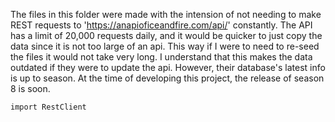 The files in this folder were made with the intension of not needing to make REST requests to 'https://anapioficeandfire.com/api/' constantly. The API has a limit of 20,000 requests daily, and it would be quicker to just copy the data since it is not too large of an api.  This way if I were to need to re-seed the files it would not take very long. I understand that this makes the data outdated if they were to update the api. However, their database's latest info is up to season. At the time of developing this project, the release of season 8 is soon.

```
import RestClient
```

